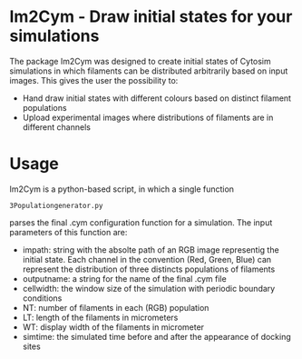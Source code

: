 # Im2Cym - Draw initial states for your simulations

The package Im2Cym was designed to create initial states
of Cytosim simulations in which filaments can be distributed arbitrarily based
on input images.
This gives the user the possibility to:

* Hand draw initial states with different colours based on distinct filament populations
* Upload experimental images where distributions of filaments are in different channels

# Usage

Im2Cym is a python-based script, in which a single function 

```
3Populationgenerator.py
``` 

parses the final .cym configuration function for a simulation.
The input parameters of this function are:
* impath: string with the absolte path of an RGB image representig the initial state. Each channel in the convention (Red, Green, Blue) can represent the distribution of three distincts populations of filaments
* outputname: a string for the name of the final .cym file
* cellwidth: the window size of the simulation with periodic boundary conditions
* NT: number of filaments in each (RGB) population
* LT: length of the filaments in micrometers
* WT: display width of the filaments in micrometer
* simtime: the simulated time before and after the appearance of docking sites


